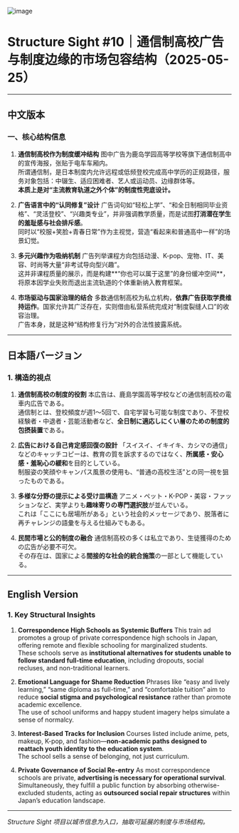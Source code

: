 ![image](https://github.com/user-attachments/assets/d0c425f4-7a66-4151-9d3c-dee42a00a64d)

# Structure Sight #10｜通信制高校广告与制度边缘的市场包容结构（2025-05-25）

---

## 中文版本

### 一、核心结构信息

1. **通信制高校作为制度缓冲结构**
   图中广告为鹿岛学园高等学校等旗下通信制高中的宣传海报，张贴于电车车厢内。  
   所谓通信制，是日本制度内允许远程或低频登校完成高中学历的正规路径，服务对象包括：中辍生、适应困难者、艺人或运动员、边缘群体等。  
   **本质上是对“主流教育轨道之外个体”的制度性兜底设计。**

2. **广告语言中的“认同修复”设计**
   广告词句如“轻松上学”、“和全日制相同毕业资格”、“灵活登校”、“兴趣类专业”，并非强调教学质量，而是试图**打消潜在学生的羞耻感与社会排斥感**。  
   同时以“校服+笑脸+青春日常”作为主视觉，营造“看起来和普通高中一样”的场景幻觉。

3. **多元兴趣作为吸纳机制**
   广告列举课程方向包括动漫、K-pop、宠物、IT、美容、时尚等大量“非考试导向型兴趣”。  
   这并非课程质量的展示，而是构建**“你也可以属于这里”的身份缓冲空间**，将原本因学业失败而退出主流轨道的个体重新纳入教育框架。

4. **市场驱动与国家治理的结合**
   多数通信制高校为私立机构，**依靠广告获取学费维持运作**。国家允许其广泛存在，实则借由私营系统完成对“制度裂缝人口”的收容治理。  
   广告本身，就是这种“结构修复行为”对外的合法性披露系统。

---

## 日本語バージョン

### 1. 構造的視点

1. **通信制高校の制度的役割**
   本広告は、鹿島学園高等学校などの通信制高校の電車内広告である。  
   通信制とは、登校頻度が週1〜5回で、自宅学習も可能な制度であり、不登校経験者・中退者・芸能活動者など、**全日制に適応しにくい層のための制度的包摂装置**である。

2. **広告における自己肯定感回復の設計**
   「スイスイ、イキイキ、カシマの通信」などのキャッチコピーは、教育の質を訴求するのではなく、**所属感・安心感・羞恥心の緩和**を目的としている。  
   制服姿の笑顔やキャンパス風景の使用も、“普通の高校生活”との同一視を狙ったものである。

3. **多様な分野の提示による受け皿構造**
   アニメ・ペット・K-POP・美容・ファッションなど、実学よりも**趣味寄りの専門選択肢**が並んでいる。  
   これは「ここにも居場所がある」という社会的メッセージであり、脱落者に再チャレンジの語彙を与える仕組みでもある。

4. **民間市場と公的制度の融合**
   通信制高校の多くは私立であり、生徒獲得のための広告が必要不可欠。  
   その存在は、国家による**間接的な社会的統合施策**の一部として機能している。

---

## English Version

### 1. Key Structural Insights

1. **Correspondence High Schools as Systemic Buffers**
   This train ad promotes a group of private correspondence high schools in Japan, offering remote and flexible schooling for marginalized students.  
   These schools serve as **institutional alternatives for students unable to follow standard full-time education**, including dropouts, social recluses, and non-traditional learners.

2. **Emotional Language for Shame Reduction**
   Phrases like “easy and lively learning,” “same diploma as full-time,” and “comfortable tuition” aim to reduce **social stigma and psychological resistance** rather than promote academic excellence.  
   The use of school uniforms and happy student imagery helps simulate a sense of normalcy.

3. **Interest-Based Tracks for Inclusion**
   Courses listed include anime, pets, makeup, K-pop, and fashion—**non-academic paths designed to reattach youth identity to the education system**.  
   The school sells a sense of belonging, not just curriculum.

4. **Private Governance of Social Re-entry**
   As most correspondence schools are private, **advertising is necessary for operational survival**.  
   Simultaneously, they fulfill a public function by absorbing otherwise-excluded students, acting as **outsourced social repair structures** within Japan’s education landscape.

---

*Structure Sight 项目以城市信息为入口，抽取可延展的制度与市场结构。*
